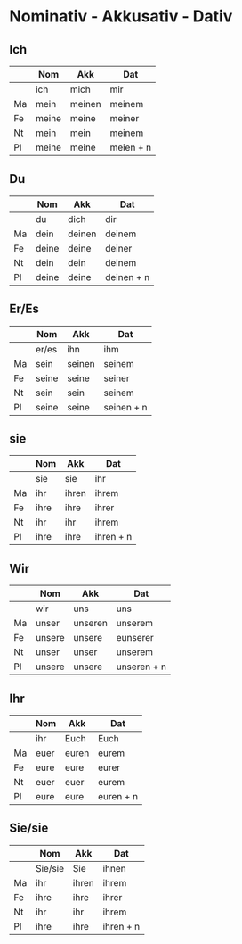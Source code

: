 # Nominativ - Akkusativ - Dativ

## Ich

|     | Nom   | Akk    | Dat       |
| --- | ----- | ------ | --------- |
|     | ich   | mich   | mir       |
| Ma  | mein  | meinen | meinem    |
| Fe  | meine | meine  | meiner    |
| Nt  | mein  | mein   | meinem    |
| Pl  | meine | meine  | meien + n |

## Du

|     | Nom   | Akk    | Dat        |
| --- | ----- | ------ | ---------- |
|     | du    | dich   | dir        |
| Ma  | dein  | deinen | deinem     |
| Fe  | deine | deine  | deiner     |
| Nt  | dein  | dein   | deinem     |
| Pl  | deine | deine  | deinen + n |

## Er/Es

|     | Nom   | Akk    | Dat        |
| --- | ----- | ------ | ---------- |
|     | er/es | ihn    | ihm        |
| Ma  | sein  | seinen | seinem     |
| Fe  | seine | seine  | seiner     |
| Nt  | sein  | sein   | seinem     |
| Pl  | seine | seine  | seinen + n |

## sie

|     | Nom  | Akk   | Dat       |
| --- | ---- | ----- | --------- |
|     | sie  | sie   | ihr       |
| Ma  | ihr  | ihren | ihrem     |
| Fe  | ihre | ihre  | ihrer     |
| Nt  | ihr  | ihr   | ihrem     |
| Pl  | ihre | ihre  | ihren + n |

## Wir

|     | Nom    | Akk     | Dat         |
| --- | ------ | ------- | ----------- |
|     | wir    | uns     | uns         |
| Ma  | unser  | unseren | unserem     |
| Fe  | unsere | unsere  | eunserer    |
| Nt  | unser  | unser   | unserem     |
| Pl  | unsere | unsere  | unseren + n |

## Ihr

|     | Nom  | Akk   | Dat       |
| --- | ---- | ----- | --------- |
|     | ihr  | Euch  | Euch      |
| Ma  | euer | euren | eurem     |
| Fe  | eure | eure  | eurer     |
| Nt  | euer | euer  | eurem     |
| Pl  | eure | eure  | euren + n |

## Sie/sie

|     | Nom     | Akk   | Dat       |
| --- | ------- | ----- | --------- |
|     | Sie/sie | Sie   | ihnen     |
| Ma  | ihr     | ihren | ihrem     |
| Fe  | ihre    | ihre  | ihrer     |
| Nt  | ihr     | ihr   | ihrem     |
| Pl  | ihre    | ihre  | ihren + n |
